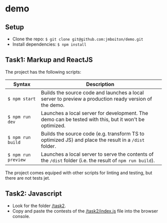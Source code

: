 # demo

## Setup

- Clone the repo: `$ git clone git@github.com:jmboiton/demo.git`
- Install dependencies: `$ npm install`

## Task1: Markup and ReactJS

The project has the following scripts:

| Syntax              | Description                                                                                               |
| ------------------- | --------------------------------------------------------------------------------------------------------- |
| `$ npm start`       | Builds the source code and launches a local server to preview a production ready version of the demo.     |
| `$ npm run dev`     | Launches a local server for development. The demo can be tested with this, but it won't be optimized.     |
| `$ npm run build`   | Builds the source code (e.g. transform TS to optimized JS) and place the result in a `/dist` folder.      |
| `$ npm run preview` | Launches a local server to serve the contents of the `/dist` folder (i.e. the result of `npm run build`). |

The project comes equiped with other scripts for linting and testing, but there are not tests jet.

## Task2: Javascript

- Look for the folder [/task2](task2).
- Copy and paste the contests of the [/task2/index.js](task2/index.js) file into the browser console.
